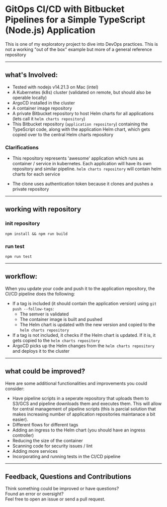 # GitOps CI/CD with Bitbucket Pipelines for a Simple TypeScript (Node.js) Application

This is one of my exploratory project to dive into DevOps practices.
This is not a working "out of the box" example but more of a general reference repository

---

## what's Involved:

- Tested with nodejs v14.21.3 on Mac (intel)
- A Kubernetes (k8s) cluster (validated on remote, but should also be operable locally)
- ArgoCD installed in the cluster
- A container image repository
- A private Bitbucket repository to host Helm charts for all applications (lets call it `helm charts repository`)
- This Bitbucket repository (`application repository`) containing the TypeScript code, along with the application Helm chart, which gets copied over to the central Helm charts repository

### Clarifications

* This repository represents 'awesome' application which runs as container / service in kubernetes. Each application will have its own repository and similar pipeline. `helm charts repository` will contain helm charts for each service

* The clone uses authentication token because it clones and pushes a private repository

---
## working with repository

### init repository
```
npm install && npm run build
```
### run test

```
npm run test
```

---

## workflow:

When you update your code and push it to the application repository, the CI/CD pipeline does the following:

- If a tag is included (it should contain the application version) using `git push --follow-tags`:
    - The semver is validated
    - The container image is built and pushed
    - The Helm chart is updated with the new version and copied to the `helm charts repository`
- If a tag is not included, it checks if the Helm chart is updated. If it is, it gets copied to the `helm charts repository`
- ArgoCD picks up the Helm changes from the `helm charts repository` and deploys it to the cluster

---

## what could be improved?

Here are some additional functionalities and improvements you could consider:

- Have pipeline scripts in a seperate repository that uploads them to S3/GCS and pipeline downloads them and executes them. This will allow for central management of pipeline scripts (this is parcial solution that makes increasing number of application repositories maintanace a bit easier).
- Different flows for different tags
- Adding an ingress to the Helm chart (you should have an ingress controller)
- Reducing the size of the container
- Scanning code for security issues / lint
- Adding more services
- Incorporating and running tests in the CI/CD pipeline

---

## Feedback, Questions and Contributions

Think something could be improved or have questions?<br>
Found an error or oversight?<br>
Feel free to open an issue or send a pull request.<br>